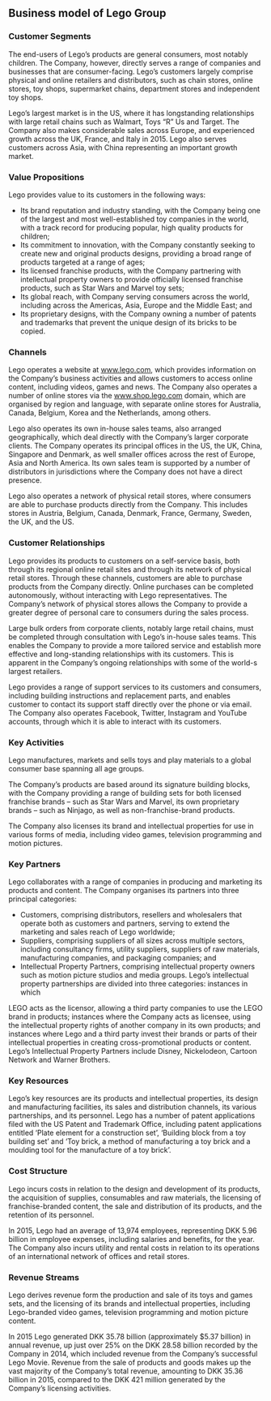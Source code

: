 Business model of Lego Group
----------------------------

 ### Customer Segments

 The end-users of Lego’s products are general consumers, most notably children. The Company, however, directly serves a range of companies and businesses that are consumer-facing. Lego’s customers largely comprise physical and online retailers and distributors, such as chain stores, online stores, toy shops, supermarket chains, department stores and independent toy shops.

 Lego’s largest market is in the US, where it has longstanding relationships with large retail chains such as Walmart, Toys “R” Us and Target. The Company also makes considerable sales across Europe, and experienced growth across the UK, France, and Italy in 2015. Lego also serves customers across Asia, with China representing an important growth market.

 ### Value Propositions

 Lego provides value to its customers in the following ways:

  * Its brand reputation and industry standing, with the Company being one of the largest and most well-established toy companies in the world, with a track record for producing popular, high quality products for children;
 * Its commitment to innovation, with the Company constantly seeking to create new and original products designs, providing a broad range of products targeted at a range of ages;
 * Its licensed franchise products, with the Company partnering with intellectual property owners to provide officially licensed franchise products, such as Star Wars and Marvel toy sets;
 * Its global reach, with Company serving consumers across the world, including across the Americas, Asia, Europe and the Middle East; and
 * Its proprietary designs, with the Company owning a number of patents and trademarks that prevent the unique design of its bricks to be copied.
  ### Channels

 Lego operates a website at www.lego.com, which provides information on the Company’s business activities and allows customers to access online content, including videos, games and news. The Company also operates a number of online stores via the www.shop.lego.com domain, which are organised by region and language, with separate online stores for Australia, Canada, Belgium, Korea and the Netherlands, among others.

 Lego also operates its own in-house sales teams, also arranged geographically, which deal directly with the Company’s larger corporate clients. The Company operates its principal offices in the US, the UK, China, Singapore and Denmark, as well smaller offices across the rest of Europe, Asia and North America. Its own sales team is supported by a number of distributors in jurisdictions where the Company does not have a direct presence.

 Lego also operates a network of physical retail stores, where consumers are able to purchase products directly from the Company. This includes stores in Austria, Belgium, Canada, Denmark, France, Germany, Sweden, the UK, and the US.

 ### Customer Relationships

 Lego provides its products to customers on a self-service basis, both through its regional online retail sites and through its network of physical retail stores. Through these channels, customers are able to purchase products from the Company directly. Online purchases can be completed autonomously, without interacting with Lego representatives. The Company’s network of physical stores allows the Company to provide a greater degree of personal care to consumers during the sales process.

 Large bulk orders from corporate clients, notably large retail chains, must be completed through consultation with Lego’s in-house sales teams. This enables the Company to provide a more tailored service and establish more effective and long-standing relationships with its customers. This is apparent in the Company’s ongoing relationships with some of the world-s largest retailers.

 Lego provides a range of support services to its customers and consumers, including building instructions and replacement parts, and enables customer to contact its support staff directly over the phone or via email. The Company also operates Facebook, Twitter, Instagram and YouTube accounts, through which it is able to interact with its customers.

 ### Key Activities

 Lego manufactures, markets and sells toys and play materials to a global consumer base spanning all age groups.

 The Company’s products are based around its signature building blocks, with the Company providing a range of building sets for both licensed franchise brands – such as Star Wars and Marvel, its own proprietary brands – such as Ninjago, as well as non-franchise-brand products.

 The Company also licenses its brand and intellectual properties for use in various forms of media, including video games, television programming and motion pictures.

 ### Key Partners

 Lego collaborates with a range of companies in producing and marketing its products and content. The Company organises its partners into three principal categories:

  * Customers, comprising distributors, resellers and wholesalers that operate both as customers and partners, serving to extend the marketing and sales reach of Lego worldwide;
 * Suppliers, comprising suppliers of all sizes across multiple sectors, including consultancy firms, utility suppliers, suppliers of raw materials, manufacturing companies, and packaging companies; and
 * Intellectual Property Partners, comprising intellectual property owners such as motion picture studios and media groups.
  Lego’s intellectual property partnerships are divided into three categories: instances in which

 LEGO acts as the licensor, allowing a third party companies to use the LEGO brand in products; instances where the Company acts as licensee, using the intellectual property rights of another company in its own products; and instances where Lego and a third party invest their brands or parts of their intellectual properties in creating cross-promotional products or content. Lego’s Intellectual Property Partners include Disney, Nickelodeon, Cartoon Network and Warner Brothers.

 ### Key Resources

 Lego’s key resources are its products and intellectual properties, its design and manufacturing facilities, its sales and distribution channels, its various partnerships, and its personnel. Lego has a number of patent applications filed with the US Patent and Trademark Office, including patent applications entitled ‘Plate element for a construction set’, ‘Building block from a toy building set’ and ‘Toy brick, a method of manufacturing a toy brick and a moulding tool for the manufacture of a toy brick’.

 ### Cost Structure

 Lego incurs costs in relation to the design and development of its products, the acquisition of supplies, consumables and raw materials, the licensing of franchise-branded content, the sale and distribution of its products, and the retention of its personnel.

 In 2015, Lego had an average of 13,974 employees, representing DKK 5.96 billion in employee expenses, including salaries and benefits, for the year. The Company also incurs utility and rental costs in relation to its operations of an international network of offices and retail stores.

 ### Revenue Streams

 Lego derives revenue form the production and sale of its toys and games sets, and the licensing of its brands and intellectual properties, including Lego-branded video games, television programming and motion picture content.

 In 2015 Lego generated DKK 35.78 billion (approximately $5.37 billion) in annual revenue, up just over 25% on the DKK 28.58 billion recorded by the Company in 2014, which included revenue from the Company’s successful Lego Movie. Revenue from the sale of products and goods makes up the vast majority of the Company’s total revenue, amounting to DKK 35.36 billion in 2015, compared to the DKK 421 million generated by the Company’s licensing activities.